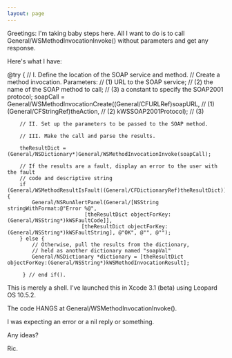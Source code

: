 ```yaml
---
layout: page
---
```


Greetings:
   I'm taking baby steps here.  All I want to do is to call General/WSMethodInvocationInvoke() without parameters and get any response.

Here's what I have:
    
@try { 
        // I. Define the location of the SOAP service and method. 
           // Create a method invocation. Parameters:
           // (1) URL to the SOAP service; 
           // (2) the name of the SOAP method to call; 
           // (3) a constant to specify the SOAP2001 protocol; 
        soapCall = General/WSMethodInvocationCreate((General/CFURLRef)soapURL,         // (1)
                                            (General/CFStringRef)theAction,    // (2)
                                            kWSSOAP2001Protocol);      // (3)
        
       
         
        // II. Set up the parameters to be passed to the SOAP method.
        
        // III. Make the call and parse the results.
        
        theResultDict = (General/NSDictionary*)General/WSMethodInvocationInvoke(soapCall); 

        // If the results are a fault, display an error to the user with the fault 
        // code and descriptive string 
        if (General/WSMethodResultIsFault((General/CFDictionaryRef)theResultDict)) { 
            General/NSRunAlertPanel(General/[NSString stringWithFormat:@"Error %@", 
                             [theResultDict objectForKey: (General/NSString*)kWSFaultCode]], 
                            [theResultDict objectForKey: (General/NSString*)kWSFaultString], @"OK", @"", @""); 
        } else { 
            // Otherwise, pull the results from the dictionary, 
            // held as another dictionary named "soapVal" 
            General/NSDictionary *dictionary = [theResultDict objectForKey:(General/NSString*)kWSMethodInvocationResult]; 
            
         } // end if().


This is merely a shell.
I've launched this in Xcode 3.1 (beta) using Leopard OS 10.5.2.

The code HANGS at General/WSMethodInvocationInvoke().

I was expecting an error or a nil reply or something.

Any ideas?

Ric.